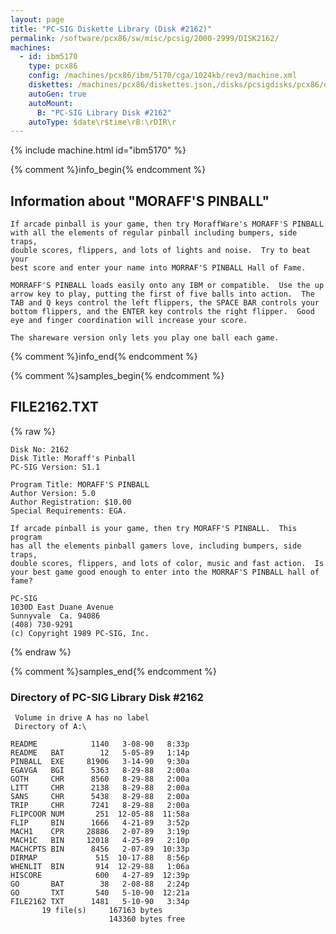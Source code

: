 ```yaml
---
layout: page
title: "PC-SIG Diskette Library (Disk #2162)"
permalink: /software/pcx86/sw/misc/pcsig/2000-2999/DISK2162/
machines:
  - id: ibm5170
    type: pcx86
    config: /machines/pcx86/ibm/5170/cga/1024kb/rev3/machine.xml
    diskettes: /machines/pcx86/diskettes.json,/disks/pcsigdisks/pcx86/diskettes.json
    autoGen: true
    autoMount:
      B: "PC-SIG Library Disk #2162"
    autoType: $date\r$time\rB:\rDIR\r
---
```


{% include machine.html id="ibm5170" %}

{% comment %}info_begin{% endcomment %}

## Information about "MORAFF'S PINBALL"

    If arcade pinball is your game, then try MoraffWare's MORAFF'S PINBALL
    with all the elements of regular pinball including bumpers, side traps,
    double scores, flippers, and lots of lights and noise.  Try to beat your
    best score and enter your name into MORRAF'S PINBALL Hall of Fame.
    
    MORRAFF'S PINBALL loads easily onto any IBM or compatible.  Use the up
    arrow key to play, putting the first of five balls into action.  The
    TAB and Q keys control the left flippers, the SPACE BAR controls your
    bottom flippers, and the ENTER key controls the right flipper.  Good
    eye and finger coordination will increase your score.
    
    The shareware version only lets you play one ball each game.
{% comment %}info_end{% endcomment %}

{% comment %}samples_begin{% endcomment %}

## FILE2162.TXT

{% raw %}
```
Disk No: 2162                                                           
Disk Title: Moraff's Pinball                                            
PC-SIG Version: S1.1                                                    
                                                                        
Program Title: MORAFF'S PINBALL                                         
Author Version: 5.0                                                     
Author Registration: $10.00                                             
Special Requirements: EGA.                                              
                                                                        
If arcade pinball is your game, then try MORAFF'S PINBALL.  This program
has all the elements pinball gamers love, including bumpers, side traps,
double scores, flippers, and lots of color, music and fast action.  Is  
your best game good enough to enter into the MORRAF'S PINBALL hall of   
fame?                                                                   
                                                                        
PC-SIG                                                                  
1030D East Duane Avenue                                                 
Sunnyvale  Ca. 94086                                                    
(408) 730-9291                                                          
(c) Copyright 1989 PC-SIG, Inc.                                         
```
{% endraw %}

{% comment %}samples_end{% endcomment %}

### Directory of PC-SIG Library Disk #2162

     Volume in drive A has no label
     Directory of A:\

    README            1140   3-08-90   8:33p
    README   BAT        12   5-05-89   1:14p
    PINBALL  EXE     81906   3-14-90   9:30a
    EGAVGA   BGI      5363   8-29-88   2:00a
    GOTH     CHR      8560   8-29-88   2:00a
    LITT     CHR      2138   8-29-88   2:00a
    SANS     CHR      5438   8-29-88   2:00a
    TRIP     CHR      7241   8-29-88   2:00a
    FLIPCOOR NUM       251  12-05-88  11:58a
    FLIP     BIN      1666   4-21-89   3:52p
    MACH1    CPR     28886   2-07-89   3:19p
    MACH1C   BIN     12018   4-25-89   2:10p
    MACHCPTS BIN      8456   2-07-89  10:33p
    DIRMAP             515  10-17-88   8:56p
    WHENLIT  BIN       914  12-29-88   1:06a
    HISCORE            600   4-27-89  12:39p
    GO       BAT        38   2-08-88   2:24p
    GO       TXT       540   5-10-90  12:21a
    FILE2162 TXT      1481   5-10-90   3:34p
           19 file(s)     167163 bytes
                          143360 bytes free
